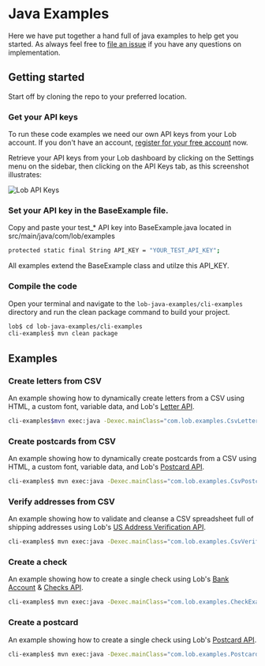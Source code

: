 # Java Examples
Here we have put together a hand full of java examples to help get you started. As always feel free to [file an issue](https://github.com/lob/lob-java-examples/issues) if you have any questions on implementation.


## Getting started

Start off by cloning the repo to your preferred location.  

### Get your API keys

To run these code examples we need our own API keys from your Lob account. If you don't have an account, [register for your free account](https://dashboard.lob.com/#/register) now.

Retrieve your API keys from your Lob dashboard by clicking on the Settings menu on the sidebar, then clicking on the API Keys tab, as this screenshot illustrates:

![Lob API Keys](https://raw.githubusercontent.com/lob/lob-java-examples/main/cli-examples/apikeys.png)

### Set your API key in the BaseExample file.

Copy and paste your test_* API key into  BaseExample.java located in src/main/java/com/lob/examples

```bash
protected static final String API_KEY = "YOUR_TEST_API_KEY"; 
```

All examples extend the BaseExample class and utilze this API_KEY.

### Compile the code

Open your terminal and navigate to the `lob-java-examples/cli-examples` directory and run the clean package command to build your project.

```bash
lob$ cd lob-java-examples/cli-examples
cli-examples$ mvn clean package
```

## Examples

### Create letters from CSV

An example showing how to dynamically create letters from a CSV using HTML, a custom font, variable data, and Lob's [Letter API](https://docs.lob.com/#tag/Letters). 


```bash
cli-examples$mvn exec:java -Dexec.mainClass="com.lob.examples.CsvLetterExample"
```

### Create postcards from CSV

An example showing how to dynamically create postcards from a CSV using HTML, a custom font, variable data, and Lob's [Postcard API](https://docs.lob.com/#tag/Postcards). 

```bash
cli-examples$ mvn exec:java -Dexec.mainClass="com.lob.examples.CsvPostcardExample"
```

### Verify addresses from CSV

An example showing how to validate and cleanse a CSV spreadsheet full of shipping addresses using Lob's [US Address Verification API](https://docs.lob.com/#tag/US-Verifications). 


```bash
cli-examples$ mvn exec:java -Dexec.mainClass="com.lob.examples.CsvVerificationExample"
```

### Create a check

An example showing how to create a single check using Lob's [Bank Account](https://docs.lob.com/#tag/Bank-Accounts) & [Checks API](https://docs.lob.com/#tag/Checks).


```bash
cli-examples$ mvn exec:java -Dexec.mainClass="com.lob.examples.CheckExample"
```

### Create a postcard
An example showing how to create a single check using Lob's [Postcard API](https://docs.lob.com/#tag/Postcards).

```bash
cli-examples$ mvn exec:java -Dexec.mainClass="com.lob.examples.PostcardExample"
```
